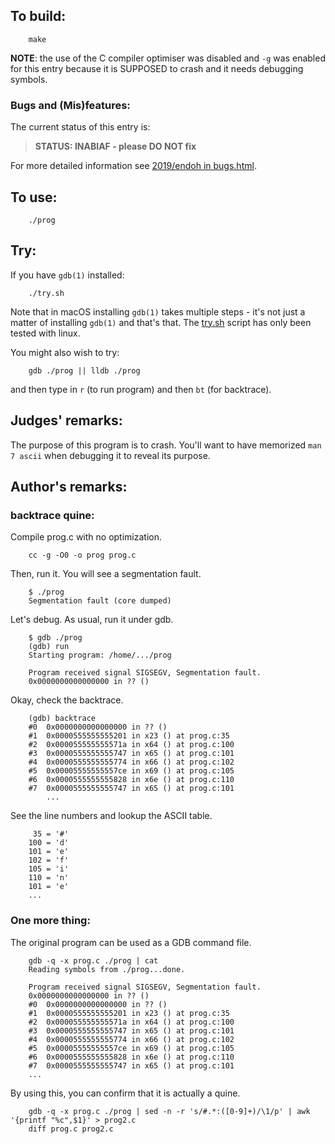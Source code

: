 ## To build:

``` <!---sh-->
    make
```

**NOTE**: the use of the C compiler optimiser was disabled and `-g` was enabled for
this entry because it is SUPPOSED to crash and it needs debugging symbols.


### Bugs and (Mis)features:

The current status of this entry is:

> **STATUS: INABIAF - please DO NOT fix**

For more detailed information see [2019/endoh in bugs.html](../../bugs.html#2019_endoh).


## To use:

``` <!---sh-->
    ./prog
```


## Try:

If you have `gdb(1)` installed:

``` <!---sh-->
    ./try.sh
```

Note that in macOS installing `gdb(1)` takes multiple steps - it's not just a
matter of installing `gdb(1)` and that's that. The [try.sh](%%REPO_URL%%/2019/endoh/try.sh) script has
only been tested with linux.

You might also wish to try:

``` <!---sh-->
    gdb ./prog || lldb ./prog
```

and then type in `r` (to run program) and then `bt` (for backtrace).


## Judges' remarks:

The purpose of this program is to crash. You'll want to have memorized `man 7
ascii` when debugging it to reveal its purpose.


## Author's remarks:

### backtrace quine:

Compile prog.c with no optimization.

``` <!---sh-->
    cc -g -O0 -o prog prog.c
```

Then, run it.  You will see a segmentation fault.

``` <!---sh-->
    $ ./prog
    Segmentation fault (core dumped)
```

Let's debug.  As usual, run it under gdb.

``` <!---sh-->
    $ gdb ./prog
    (gdb) run
    Starting program: /home/.../prog

    Program received signal SIGSEGV, Segmentation fault.
    0x0000000000000000 in ?? ()
```

Okay, check the backtrace.

```
    (gdb) backtrace
    #0  0x0000000000000000 in ?? ()
    #1  0x0000555555555201 in x23 () at prog.c:35
    #2  0x000055555555571a in x64 () at prog.c:100
    #3  0x0000555555555747 in x65 () at prog.c:101
    #4  0x0000555555555774 in x66 () at prog.c:102
    #5  0x00005555555557ce in x69 () at prog.c:105
    #6  0x0000555555555828 in x6e () at prog.c:110
    #7  0x0000555555555747 in x65 () at prog.c:101
        ...
```

See the line numbers and lookup the ASCII table.

```
     35 = '#'
    100 = 'd'
    101 = 'e'
    102 = 'f'
    105 = 'i'
    110 = 'n'
    101 = 'e'
    ...
```

### One more thing:

The original program can be used as a GDB command file.

```
    gdb -q -x prog.c ./prog | cat
    Reading symbols from ./prog...done.

    Program received signal SIGSEGV, Segmentation fault.
    0x0000000000000000 in ?? ()
    #0  0x0000000000000000 in ?? ()
    #1  0x0000555555555201 in x23 () at prog.c:35
    #2  0x000055555555571a in x64 () at prog.c:100
    #3  0x0000555555555747 in x65 () at prog.c:101
    #4  0x0000555555555774 in x66 () at prog.c:102
    #5  0x00005555555557ce in x69 () at prog.c:105
    #6  0x0000555555555828 in x6e () at prog.c:110
    #7  0x0000555555555747 in x65 () at prog.c:101
    ...
```

By using this, you can confirm that it is actually a quine.

``` <!---sh-->
    gdb -q -x prog.c ./prog | sed -n -r 's/#.*:([0-9]+)/\1/p' | awk '{printf "%c",$1}' > prog2.c
    diff prog.c prog2.c
```

<!--

    Copyright © 1984-2024 by Landon Curt Noll. All Rights Reserved.

    You are free to share and adapt this file under the terms of this license:

        Creative Commons Attribution-ShareAlike 4.0 International (CC BY-SA 4.0)

    For more information, see:

        https://creativecommons.org/licenses/by-sa/4.0/

-->
